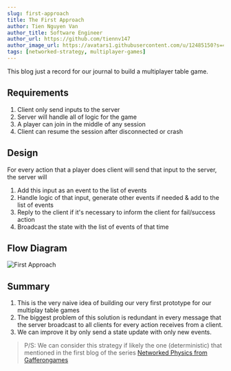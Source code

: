 ```yaml
---
slug: first-approach
title: The First Approach
author: Tien Nguyen Van
author_title: Software Engineer
author_url: https://github.com/tiennv147
author_image_url: https://avatars1.githubusercontent.com/u/12485150?s=460
tags: [networked-strategy, multiplayer-games]
---
```


This blog just a record for our journal to build a multiplayer table game.

## Requirements
1. Client only send inputs to the server
2. Server will handle all of logic for the game
3. A player can join in the middle of any session
4. Client can resume the session after disconnected or crash

## Design
For every action that a player does client will send that input to the server, the server will 
1. Add this input as an event to the list of events
2. Handle logic of that input, generate other events if needed & add to the list of events
3. Reply to the client if it's necessary to inform the client for fail/success action
4. Broadcast the state with the list of events of that time

## Flow Diagram
![First Approach](/img/blog/networked-strategies-first-approach.svg)

## Summary
1. This is the very naive idea of building our very first prototype for our multiplay table games
2. The biggest problem of this solution is redundant in every message that the server broadcast 
to all clients for every action receives from a client. 
3. We can improve it by only send a state update with only new events.

> P/S: We can consider this strategy if likely the one (deterministic) that mentioned in the first blog of the series [Networked Physics from Gafferongames][1]

[1]: https://gafferongames.com/post/deterministic_lockstep/